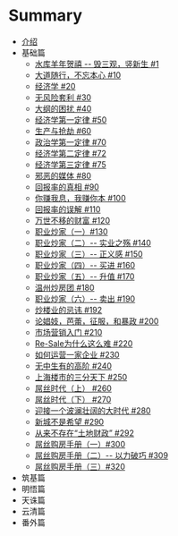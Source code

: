 # Summary

* [介绍](README.md)
* 基础篇
    * [水库羊年贺禧 -- 毁三观，竖新生 #1](1.md)
    * [大道随行，不忘本心 #10](10.md)
    * [经济学 #20](20.md)
    * [无风险套利 #30](30.md)
    * [大纲的困扰 #40](40.md)
    * [经济学第一定律 #50](50.md)
    * [生产与抢劫 #60](60.md)
    * [政治学第一定律 #70](70.md)
    * [经济学第二定律 #72](72.md)
    * [经济学第三定律 #75](75.md)
    * [邪恶的媒体 #80](80.md)
    * [回报率的真相 #90](90.md)
    * [你赚我息，我赚你本 #100](100.md)
    * [回报率的误解 #110](110.md)
    * [万世不移的财富 #120](120.md)
    * [职业炒家（一）#130](130.md)
    * [职业炒家（二）-- 实业之殇 #140](140.md)
    * [职业炒家（三）-- 正义感 #150](150.md)
    * [职业炒家（四）-- 买进 #160](160.md)
    * [职业炒家（五）-- 升值 #170](170.md)
    * [温州炒房团 #180](180.md)
    * [职业炒家（六）-- 卖出 #190](190.md)
    * [炒楼业的忌讳 #192](192.md)
    * [论娼妓，芭蕾，征服，和暴政 #200](200.md)
    * [市场营销入门 #210](210.md)
    * [Re-Sale为什么这么难 #220](220.md)
    * [如何运营一家企业 #230](230.md)
    * [无中生有的高阶 #240](240.md)
    * [上海楼市的三分天下 #250](250.md)
    * [屌丝时代（上） #260](260.md)
    * [屌丝时代（下） #270](270.md)
    * [迎接一个波澜壮阔的大时代 #280](280.md)
    * [新城不是希望 #290](290.md)
    * [从来不存在“土地财政” #292](292.md)
    * [屌丝购房手册（一）#300](300.md)
    * [屌丝购房手册（二）-- 以力破巧 #309](310.md)
    * [屌丝购房手册（三）#320](320.md)
* 筑基篇
* 明悟篇
* 天诛篇
* 云清篇
* 番外篇

